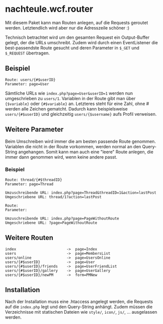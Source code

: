nachteule.wcf.router
====================

Mit diesem Paket kann man Routen anlegen, auf die Requests geroutet werden.
Letztendlich wird aber nur die Adresszeile schöner :)

Technisch betrachtet wird um den gesamten Request ein Output-Buffer gelegt,
der die URLs umschreibt. Zudem wird durch einen EventListener die
best-passendste Route gesucht und deren Parameter in `$_GET` und `$_REQUEST`
übertragen.

Beispiel
--------

```
Route: users/{#$userID}
Parameter: page=User
```

Sämtliche URLs wie `index.php?page=User&userID=1` werden nun umgeschrieben zu
`users/1`. Variablen in der Route gibt man über `{$variable}` oder `{#$variable}` an.
Letzteres steht für eine Zahl, ohne # werden alle Zeichen gematcht. Dadurch kann
beispielsweise `users/{#$userID}` und gleichzeitig `users/{$username}` aufs Profil verweisen.

Weitere Parameter
-----------------

Beim Umschreiben wird immer die am besten passende Route genommen.
Variablen die nicht in der Route vorkommen, werden normal an den Query-String
angehangen. Somit kann man auch eine "leere" Route anlegen, die immer dann
genommen wird, wenn keine andere passt.

### Beispiel

```
Route: thread/{#$threadID}
Parameter: page=Thread

Umzuschreibende URL: index.php?page=Thread&threadID=1&action=lastPost
Umgeschriebene URL: thread/1?action=lastPost

Route:
Parameter:

Umzuschreibende URL: index.php?page=PageWithoutRoute
Umgeschriebene URL: ?page=PageWithoutRoute
```

Weitere Routen
--------------

```
index						->	page=Index
users						->	page=MembersList
users/online				->	page=UsersOnline
users/{#$userID}			->	page=User
users/{#$userID}/friends	->	page=UserFriendList
users/{#$userID}/gallery	->	page=UserGallery
users/{#$userID}/newPM		->	form=PMNew
```

Installation
------------

Nach der Installation muss eine .htaccess angelegt werden, die Requests
auf die `index.php` legt und den Query-String anhängt. Zudem müssen die
Verzeichnisse mit statischen Dateien wie `style/`, `icon/`, `js/`, ...
ausgelassen werden.

